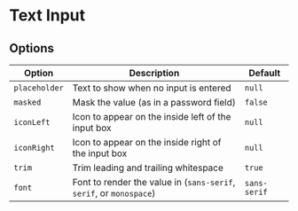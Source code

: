 # Text Input

## Options

| Option        | Description                                                         | Default      |
| ------------- | ------------------------------------------------------------------- | ------------ |
| `placeholder` | Text to show when no input is entered                               | `null`       |
| `masked`      | Mask the value (as in a password field)                             | `false`      |
| `iconLeft`    | Icon to appear on the inside left of the input box                  | `null`       |
| `iconRight`   | Icon to appear on the inside right of the input box                 | `null`       |
| `trim`        | Trim leading and trailing whitespace                                | `true`       |
| `font`        | Font to render the value in (`sans-serif`, `serif`, or `monospace`) | `sans-serif` |
